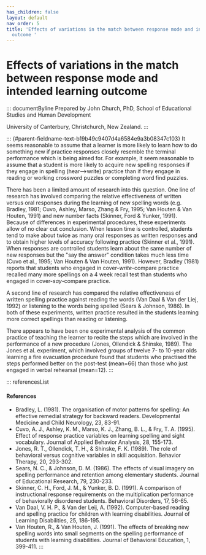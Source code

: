 ```yaml
---
has_children: false
layout: default
nav_order: 5
title: 'Effects of variations in the match between response mode and intended learning
  outcome '
---
```

# Effects of variations in the match between response mode and intended learning outcome 


::: documentByline
Prepared by John Church, PhD, School of Educational Studies and Human
Development

University of Canterbury, Christchurch, New Zealand.
:::

::: {#parent-fieldname-text-b19b49c9407d4a6584e9a3b08347c103}
It seems reasonable to assume that a learner is more likely to learn how
to do something new if practice responses closely resemble the terminal
performance which is being aimed for. For example, it seem reasonable to
assume that a student is more likely to acquire new spelling responses
if they engage in spelling (hear--\>write) practice than if they engage
in reading or working crossword puzzles or completing word find puzzles.

There has been a limited amount of research into this question. One line
of research has involved comparing the relative effectiveness of written
versus oral responses during the learning of new spelling words (e.g.
Bradley, 1981; Cuvo, Ashley, Marso, Zhang & Fry, 1995; Van Houten & Van
Houten, 1991) and new number facts (Skinner, Ford & Yunker, 1991).
Because of differences in experimental procedures, these experiments
allow of no clear cut conclusion. When lesson time is controlled,
students tend to make about twice as many oral responses as written
responses and to obtain higher levels of accuracy following practice
(Skinner et al., 1991). When responses are controlled students learn
about the same number of new responses but the "say the answer"
condition takes much less time (Cuvo et al., 1995; Van Houten & Van
Houten, 1991). However, Bradley (1981) reports that students who engaged
in cover-*write*-compare practice recalled many more spellings on a 4
week recall test than students who engaged in cover-*say*-compare
practice.

A second line of research has compared the relative effectiveness of
written spelling practice against reading the words (Van Daal & Van der
Liej, 1992) or listening to the words being spelled (Sears & Johnson,
1986). In both of these experiments, written practice resulted in the
students learning more correct spellings than reading or listening.

There appears to have been one experimental analysis of the common
practice of teaching the learner to recite the steps which are involved
in the performance of a new procedure (Jones, Ollendick & Shinske,
1989). The Jones et al. experiment, which involved groups of twelve 7-
to 10-year olds learning a fire evacuation procedure found that students
who practised the steps performed better on the post-test (mean=66) than
those who just engaged in verbal rehearsal (mean=12).
:::

::: referencesList
#### References

-   Bradley, L. (1981). The organisation of motor patterns for spelling:
    An effective remedial strategy for backward readers. Developmental
    Medicine and Child Neurology, 23, 83-91.
-   Cuvo, A. J., Ashley, K. M., Marso, K. J., Zhang, B. L., & Fry, T. A.
    (1995). Effect of response practice variables on learning spelling
    and sight vocabulary. Journal of Applied Behavior Analysis, 28,
    155-173.
-   Jones, R. T., Ollendick, T. H., & Shinske, F. K. (1989). The role of
    behavioral versus cognitive variables in skill acquisition. Behavior
    Therapy, 20, 293-302.
-   Sears, N. C., & Johnson, D. M. (1986). The effects of visual imagery
    on spelling performance and retention among elementary students.
    Journal of Educational Research, 79, 230-233.
-   Skinner, C. H., Ford, J. M., & Yunker, B. D. (1991). A comparison of
    instructional response requirements on the multiplication
    performance of behaviorally disordered students. Behavioral
    Disorders, 17, 56-65.
-   Van Daal, V. H. P., & Van der Leij, A. (1992). Computer-based
    reading and spelling practice for children with learning
    disabilities. Journal of Learning Disabilities, 25, 186-195.
-   Van Houten, R., & Van Houten, J. (1991). The effects of breaking new
    spelling words into small segments on the spelling performance of
    students with learning disabilities. Journal of Behavioral
    Education, 1, 399-411.
:::
